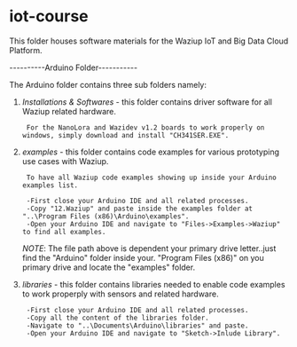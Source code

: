 # iot-course
This folder houses software materials for the Waziup IoT and Big Data Cloud Platform.

----------Arduino Folder-----------

The Arduino folder contains three sub folders namely:

1. *Installations & Softwares* - this folder contains driver software for all Waziup related hardware.

		For the NanoLora and Wazidev v1.2 boards to work properly on windows, simply download and install "CH341SER.EXE".

2. *examples* - this folder contains code examples for various prototyping use cases with Waziup.

		To have all Waziup code examples showing up inside your Arduino examples list.

		-First close your Arduino IDE and all related processes.
		-Copy "12.Waziup" and paste inside the examples folder at "..\Program Files (x86)\Arduino\examples".
		-Open your Arduino IDE and navigate to "Files->Examples->Waziup" to find all examples.

	*NOTE*: The file path above is dependent your primary drive letter..just find the "Arduino" folder inside your.
	"Program Files (x86)" on you primary drive and locate the "examples" folder.

3. *libraries* - this folder contains libraries needed to enable code examples to work properply with sensors and related hardware.

		-First close your Arduino IDE and all related processes.
		-Copy all the content of the libraries folder.
		-Navigate to "..\Documents\Arduino\libraries" and paste.
		-Open your Arduino IDE and navigate to "Sketch->Inlude Library".